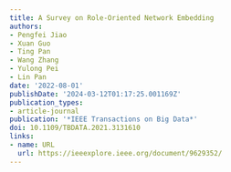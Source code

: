 ```yaml
---
title: A Survey on Role-Oriented Network Embedding
authors:
- Pengfei Jiao
- Xuan Guo
- Ting Pan
- Wang Zhang
- Yulong Pei
- Lin Pan
date: '2022-08-01'
publishDate: '2024-03-12T01:17:25.001169Z'
publication_types:
- article-journal
publication: '*IEEE Transactions on Big Data*'
doi: 10.1109/TBDATA.2021.3131610
links:
- name: URL
  url: https://ieeexplore.ieee.org/document/9629352/
---
```

